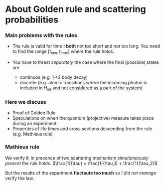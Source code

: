 # About Golden rule and scattering probabilities
### Main problems with the rules
- The rule is valid for time $t$ **both** not too short and not too long.
You need to find the range $[t_{min}, t_{max}]$ where the rule holds.

- You have to threat _separately_ the case where the final (possible) states are
    - continuos (e.g. 1->2 body decay) 
    - discrete (e.g. atomic transitions where the incoming photon is included in $H_{int}$ and not considered as a part of the system)

### Here we discuss
- Proof of Golden Rule
- Speculations on when the quantum (projective) measure takes place during an experiment
- Properties of life times and cross sections descending from the rule (e.g. Methieus rule)

### Mathieus rule
We verify if, in precence of two scattering mechanism _simultaneously present_ the rule holds.
$\frac{1}{\tau} = \frac{1}{\tau_1} + \frac{1}{\tau_2}$

But the results of the experiment **fluctaute too much** so _I did not manage_ verify the law.
